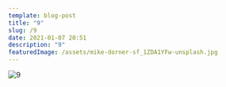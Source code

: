 ```yaml
---
template: blog-post
title: "9"
slug: /9
date: 2021-01-07 20:51
description: "9"
featuredImage: /assets/mike-dorner-sf_1ZDA1YFw-unsplash.jpg
---
```



![9](/assets/avery-klein-c_drtsnboqa-unsplash.jpg)